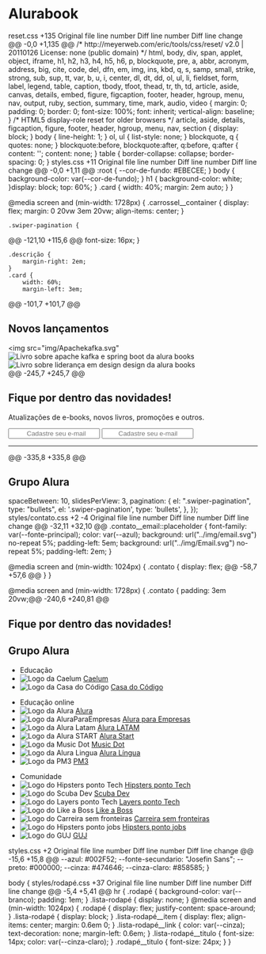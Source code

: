<!DOCTYPE html>
<html>

<head>
    <meta charset="UTF-8">
    <meta name="viewport" content="width=device-width, initial-scale=1.0">
    <title>AluraBooks</title>
    <link rel="stylesheet" href="reset.css">
    <link rel="stylesheet" href="styles.css">
</head>
<body>
    <h1>Alurabook</h1>
</body>
</html>
‎reset.css
+135
Original file line number	Diff line number	Diff line change
@@ -0,0 +1,135 @@
/* http://meyerweb.com/eric/tools/css/reset/ 
   v2.0 | 20110126
   License: none (public domain)
*/
html,
body,
div,
span,
applet,
object,
iframe,
h1,
h2,
h3,
h4,
h5,
h6,
p,
blockquote,
pre,
a,
abbr,
acronym,
address,
big,
cite,
code,
del,
dfn,
em,
img,
ins,
kbd,
q,
s,
samp,
small,
strike,
strong,
sub,
sup,
tt,
var,
b,
u,
i,
center,
dl,
dt,
dd,
ol,
ul,
li,
fieldset,
form,
label,
legend,
table,
caption,
tbody,
tfoot,
thead,
tr,
th,
td,
article,
aside,
canvas,
details,
embed,
figure,
figcaption,
footer,
header,
hgroup,
menu,
nav,
output,
ruby,
section,
summary,
time,
mark,
audio,
video {
    margin: 0;
    padding: 0;
    border: 0;
    font-size: 100%;
    font: inherit;
    vertical-align: baseline;
}
/* HTML5 display-role reset for older browsers */
article,
aside,
details,
figcaption,
figure,
footer,
header,
hgroup,
menu,
nav,
section {
    display: block;
}
body {
    line-height: 1;
}
ol,
ul {
    list-style: none;
}
blockquote,
q {
    quotes: none;
}
blockquote:before,
blockquote:after,
q:before,
q:after {
    content: '';
    content: none;
}
table {
    border-collapse: collapse;
    border-spacing: 0;
}
‎styles.css
+11
Original file line number	Diff line number	Diff line change
@@ -0,0 +1,11 @@
:root {
    --cor-de-fundo: #EBECEE;
}
body {
    background-color: var(--cor-de-fundo);
}
h1 {
    background-color: white;
}display: block;
        top: 60%;
    }
    .card {
        width: 40%;
        margin: 2em auto;
    }
}

@media screen and (min-width: 1728px) {
    .carrossel__container {
        display: flex;
        margin: 0 20vw 3em 20vw;
        align-items: center;
    }

    .swiper-pagination {
@@ -121,10 +115,6 @@
        font-size: 16px;
    }

    .descrição {
        margin-right: 2em;
    }
    .card {
        width: 60%;
        margin-left: 3em;
@@ -101,7 +101,7 @@ <h2 class="carrossel__titulo">Novos lançamentos</h2>
        <!-- Additional required wrapper -->
        <div class="swiper-wrapper">
          <!-- Slides -->
          <div class="swiper-slide"><img src="img/Apachekafka.svg"
          <div class="swiper-slide"><img src="img/ApacheKafka.svg"
              alt="Livro sobre apache kafka e spring boot da alura books"></div>
          <div class="swiper-slide"><img src="img/Liderança.svg"
              alt="Livro sobre liderança em design design da alura books"></div>
@@ -245,7 +245,7 @@ <h2 class="contato__titulo">Fique por dentro das novidades!</h2>
        Atualizações de e-books, novos livros, promoções e outros.
      </p>
    </div>
    <input type="email" placeholder="         Cadastre seu e-mail" class="contato__email" />
    <input type="email" placeholder="        Cadastre seu e-mail" class="contato__email">
  </section>

  <hr />
@@ -335,8 +335,8 @@ <h2 class="rodapé__titulo">Grupo Alura</h2>
      spaceBetween: 10,
      slidesPerView: 3,
      pagination: {
        el: ".swiper-pagination",
        type: "bullets",
        el: '.swiper-pagination',
        type: 'bullets',
      },
    });
  </script>
‎styles/contato.css
+2
-4
Original file line number	Diff line number	Diff line change
@@ -32,11 +32,10 @@
.contato__email::placeholder {
    font-family: var(--fonte-principal);
    color: var(--azul);
    background: url("../img/email.svg") no-repeat 5%;
    padding-left: 5em;
    background: url("../img/Email.svg") no-repeat 5%;
    padding-left: 2em;
}

@media screen and (min-width: 1024px) {
    .contato {
        display: flex;
@@ -58,7 +57,6 @@
    }
}

@media screen and (min-width: 1728px) {
    .contato {
        padding: 3em 20vw;@@ -240,6 +240,81 @@ <h2 class="contato__titulo">Fique por dentro das novidades!</h2>

  <footer class="rodapé">
    <h2 class="rodapé__titulo">Grupo Alura</h2>
    <ul class="lista-rodapé">
      <li class="lista-rodapé__titulo">Educação</li>
      <li class="lista-rodapé__item">
        <img src="img/Caelum.svg" alt="Logo da Caelum" />
        <a href="#" class="lista-rodapé__link">Caelum</a>
      </li>
      <li class="lista-rodapé__item">
        <img src="img/CasaDoCodigo.svg" alt="Logo da Casa do Código" />
        <a href="#" class="lista-rodapé__link">Casa do Código</a>
      </li>
    </ul>
    <ul class="lista-rodapé">
      <li class="lista-rodapé__titulo">Educação online</li>
      <li class="lista-rodapé__item">
        <img src="img/Alura.svg" alt="Logo da Alura" />
        <a href="#" class="lista-rodapé__link">Alura</a>
      </li>
      <li class="lista-rodapé__item">
        <img src="img/AluraEmpresas.svg" alt="Logo da AluraParaEmpresas" />
        <a href="#" class="lista-rodapé__link">Alura para Empresas</a>
      </li>
      <li class="lista-rodapé__item">
        <img src="img/AluraLATAM.svg" alt="Logo da Alura Latam" />
        <a href="#" class="lista-rodapé__link">Alura LATAM</a>
      </li>
      <li class="lista-rodapé__item">
        <img src="img/AluraStart.svg" alt="Logo da Alura START" />
        <a href="#" class="lista-rodapé__link">Alura Start</a>
      </li>
      <li class="lista-rodapé__item">
        <img src="img/MusicDot.svg" alt="Logo da Music Dot" />
        <a href="#" class="lista-rodapé__link">Music Dot</a>
      </li>
      <li class="lista-rodapé__item">
        <img src="img/AluraLingua.svg" alt="Logo da Alura Lingua" />
        <a href="#" class="lista-rodapé__link">Alura Língua</a>
      </li>
      <li class="lista-rodapé__item">
        <img src="img/PM3.svg" alt="Logo da PM3" />
        <a href="#" class="lista-rodapé__link">PM3</a>
      </li>
    </ul>
    <ul class="lista-rodapé">
      <li class="lista-rodapé__titulo">Comunidade</li>
      <li class="lista-rodapé__item">
        <img src="img/HipstersTech.svg" alt="Logo do Hipsters ponto Tech" />
        <a href="#" class="lista-rodapé__link">Hipsters ponto Tech</a>
      </li>
      <li class="lista-rodapé__item">
        <img src="img/ScubaDev.svg" alt="Logo do Scuba Dev" />
        <a href="#" class="lista-rodapé__link">Scuba Dev</a>
      </li>
      <li class="lista-rodapé__item">
        <img src="img/LayersTech.svg" alt="Logo do Layers ponto Tech" />
        <a href="#" class="lista-rodapé__link">Layers ponto Tech</a>
      </li>
      <li class="lista-rodapé__item">
        <img src="img/LikeABoss.svg" alt="Logo do Like a Boss" />
        <a href="#" class="lista-rodapé__link">Like a Boss</a>
      </li>
      <li class="lista-rodapé__item">
        <img src="img/CarreiraSemFronteira.svg" alt="Logo do Carreira sem fronteiras" />
        <a href="#" class="lista-rodapé__link">Carreira sem fronteiras</a>
      </li>
      <li class="lista-rodapé__item">
        <img src="img/HipstersJobs.svg" alt="Logo do Hipsters ponto jobs" />
        <a href="#" class="lista-rodapé__link">Hipsters ponto jobs</a>
      </li>
      <li class="lista-rodapé__item">
        <img src="img/GUJ.svg" alt="Logo do GUJ" />
        <a href="#" class="lista-rodapé__link">GUJ</a>
      </li>
    </ul>
  </footer>

  <script src="https://cdn.jsdelivr.net/npm/swiper@11/swiper-bundle.min.js"></script>
‎styles.css
+2
Original file line number	Diff line number	Diff line change
@@ -15,6 +15,8 @@
    --azul: #002F52;
    --fonte-secundario: "Josefin Sans";
    --preto: #000000;
    --cinza: #474646;
    --cinza-claro: #858585;
}

body {
‎styles/rodapé.css
+37
Original file line number	Diff line number	Diff line change
@@ -5,4 +5,41 @@ hr {
.rodapé {
    background-color: var(--branco);
    padding: 1em;
}
.lista-rodapé {
    display: none;
}
@media screen and (min-width: 1024px) {
    .rodapé {
        display: flex;
        justify-content: space-around;
    }
    .lista-rodapé {
        display: block;
    }
    .lista-rodapé__item {
        display: flex;
        align-items: center;
        margin: 0.6em 0;
    }
    .lista-rodapé__link {
        color: var(--cinza);
        text-decoration: none;
        margin-left: 0.6em;
    }
    .lista-rodapé__titulo {
        font-size: 14px;
        color: var(--cinza-claro);
    }
    .rodapé__titulo {
        font-size: 24px;
    }
}
